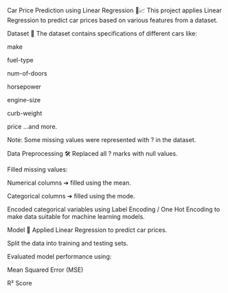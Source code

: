 Car Price Prediction using Linear Regression 🚗📈
This project applies Linear Regression to predict car prices based on various features from a dataset.

Dataset 📂
The dataset contains specifications of different cars like:

make

fuel-type

num-of-doors

horsepower

engine-size

curb-weight

price ...and more.

Note: Some missing values were represented with ? in the dataset.

Data Preprocessing 🛠️
Replaced all ? marks with null values.

Filled missing values:

Numerical columns ➔ filled using the mean.

Categorical columns ➔ filled using the mode.

Encoded categorical variables using Label Encoding / One Hot Encoding to make data suitable for machine learning models.

Model 🧠
Applied Linear Regression to predict car prices.

Split the data into training and testing sets.

Evaluated model performance using:

Mean Squared Error (MSE)

R² Score
